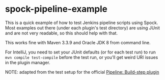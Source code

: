 # spock-pipeline-example

This is a quick example of how to test Jenkins pipeline scripts using Spock. 
Most examples out there (under each plugin's test directory) are using JUnit and are not very readable, so this should help with that.

This works fine with Maven 3.3.9 and Oracle JDK 8 from command line.

For IntelliJ, you need to set your JUnit defaults (or for each test run) to run ```mvn compile test-compile``` before the test run, or you'll get weird URI issues in the plugin manager.

NOTE: adapted from the test setup for the official [Pipeline: Build-step plugin](https://github.com/jenkinsci/pipeline-build-step-plugin)
